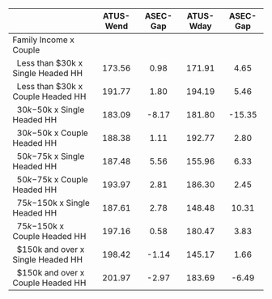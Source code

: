 
|                      |    ATUS-Wend |     ASEC-Gap |    ATUS-Wday |     ASEC-Gap |
| -------------------- | :----------: | :----------: | :----------: | :----------: |
| Family Income x Couple |              |              |              |              |
| &nbsp;&nbsp;Less than $30k x Single Headed HH |       173.56 |         0.98 |       171.91 |         4.65 |
| &nbsp;&nbsp;Less than $30k x Couple Headed HH |       191.77 |         1.80 |       194.19 |         5.46 |
| &nbsp;&nbsp;$30k-$50k x Single Headed HH |       183.09 |        -8.17 |       181.80 |       -15.35 |
| &nbsp;&nbsp;$30k-$50k x Couple Headed HH |       188.38 |         1.11 |       192.77 |         2.80 |
| &nbsp;&nbsp;$50k-$75k x Single Headed HH |       187.48 |         5.56 |       155.96 |         6.33 |
| &nbsp;&nbsp;$50k-$75k x Couple Headed HH |       193.97 |         2.81 |       186.30 |         2.45 |
| &nbsp;&nbsp;$75k-$150k x Single Headed HH |       187.61 |         2.78 |       148.48 |        10.31 |
| &nbsp;&nbsp;$75k-$150k x Couple Headed HH |       197.16 |         0.58 |       180.47 |         3.83 |
| &nbsp;&nbsp;$150k and over x Single Headed HH |       198.42 |        -1.14 |       145.17 |         1.66 |
| &nbsp;&nbsp;$150k and over x Couple Headed HH |       201.97 |        -2.97 |       183.69 |        -6.49 |

